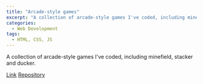 ```yaml
---
title: "Arcade-style games"
excerpt: "A collection of arcade-style games I've coded, including minefield, stacker and ducker."
categories:
  - Web Development
tags:
  - HTML, CSS, JS
---
```


A collection of arcade-style games I've coded, including minefield, stacker and ducker.

[Link](https://martina-torce.github.io/arcade-style-games/)
[Repository](https://github.com/martina-torce/arcade-style-games)
